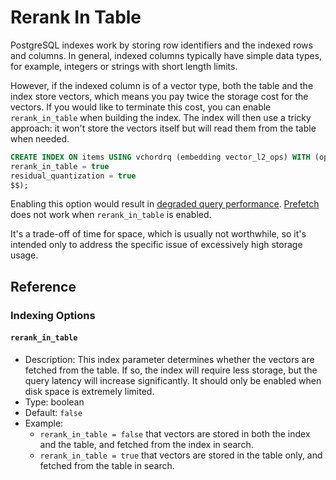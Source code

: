 # Rerank In Table <badge type="tip" text="since v0.2.1" />

PostgreSQL indexes work by storing row identifiers and the indexed rows and columns. In general, indexed columns typically have simple data types, for example, integers or strings with short length limits.

However, if the indexed column is of a vector type, both the table and the index store vectors, which means you pay twice the storage cost for the vectors. If you would like to terminate this cost, you can enable `rerank_in_table` when building the index. The index will then use a tricky approach: it won't store the vectors itself but will read them from the table when needed.

```sql
CREATE INDEX ON items USING vchordrq (embedding vector_l2_ops) WITH (options = $$
rerank_in_table = true
residual_quantization = true
$$);
```

Enabling this option would result in [degraded query performance](https://blog.vectorchord.ai/vector-search-over-postgresql-a-comparative-analysis-of-memory-and-disk-solutions). [Prefetch](./prefetch) does not work when `rerank_in_table` is enabled.

It's a trade-off of time for space, which is usually not worthwhile, so it's intended only to address the specific issue of excessively high storage usage.

## Reference

### Indexing Options

#### `rerank_in_table`

- Description: This index parameter determines whether the vectors are fetched from the table. If so, the index will require less storage, but the query latency will increase significantly. It should only be enabled when disk space is extremely limited.
- Type: boolean
- Default: `false`
- Example:
    - `rerank_in_table = false` that vectors are stored in both the index and the table, and fetched from the index in search.
    - `rerank_in_table = true` that vectors are stored in the table only, and fetched from the table in search.
